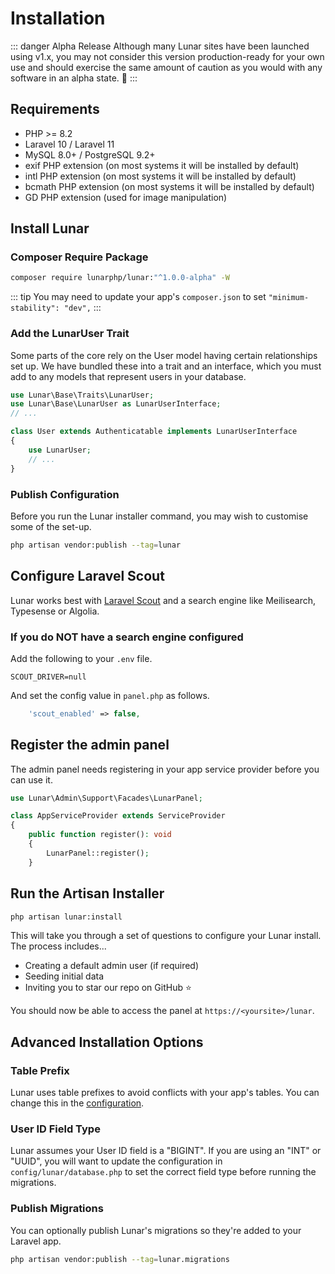 # Installation

::: danger Alpha Release
Although many Lunar sites have been launched using v1.x, you may not consider this version production-ready for your own
use and should exercise the same amount of caution as you would with any software in an alpha state. 🚀
:::

## Requirements

- PHP >= 8.2
- Laravel 10 / Laravel 11
- MySQL 8.0+ / PostgreSQL 9.2+
- exif PHP extension (on most systems it will be installed by default)
- intl PHP extension (on most systems it will be installed by default)
- bcmath PHP extension (on most systems it will be installed by default)
- GD PHP extension (used for image manipulation)

## Install Lunar

### Composer Require Package

```sh
composer require lunarphp/lunar:"^1.0.0-alpha" -W
```

::: tip
You may need to update your app's `composer.json` to set `"minimum-stability": "dev",`
:::

### Add the LunarUser Trait

Some parts of the core rely on the User model having certain relationships set up. We have bundled these into a trait and an interface, which you must add to any models that represent users in your database.

```php
use Lunar\Base\Traits\LunarUser;
use Lunar\Base\LunarUser as LunarUserInterface;
// ...

class User extends Authenticatable implements LunarUserInterface
{
    use LunarUser;
    // ...
}
```

### Publish Configuration
Before you run the Lunar installer command, you may wish to customise some of the set-up.


```sh
php artisan vendor:publish --tag=lunar
```

## Configure Laravel Scout
Lunar works best with [Laravel Scout](https://laravel.com/docs/master/scout) and a search engine like Meilisearch, Typesense or Algolia.

### If you do NOT have a search engine configured
Add the following to your `.env` file.
```
SCOUT_DRIVER=null
```
And set the config value in `panel.php` as follows.
```php
    'scout_enabled' => false,
```


## Register the admin panel

The admin panel needs registering in your app service provider before you can use it.

```php
use Lunar\Admin\Support\Facades\LunarPanel;

class AppServiceProvider extends ServiceProvider
{
    public function register(): void
    {
        LunarPanel::register();
    }
```

## Run the Artisan Installer

```sh
php artisan lunar:install
```

This will take you through a set of questions to configure your Lunar install. The process includes...

- Creating a default admin user (if required)
- Seeding initial data
- Inviting you to star our repo on GitHub ⭐

You should now be able to access the panel at `https://<yoursite>/lunar`.

## Advanced Installation Options

### Table Prefix

Lunar uses table prefixes to avoid conflicts with your app's tables. You can change this in the [configuration](/core/configuration.html).

### User ID Field Type

Lunar assumes your User ID field is a "BIGINT". If you are using an "INT" or "UUID", you will want to update the configuration in `config/lunar/database.php` to set the correct field type before running the migrations.

### Publish Migrations

You can optionally publish Lunar's migrations so they're added to your Laravel app.

```sh
php artisan vendor:publish --tag=lunar.migrations
```
